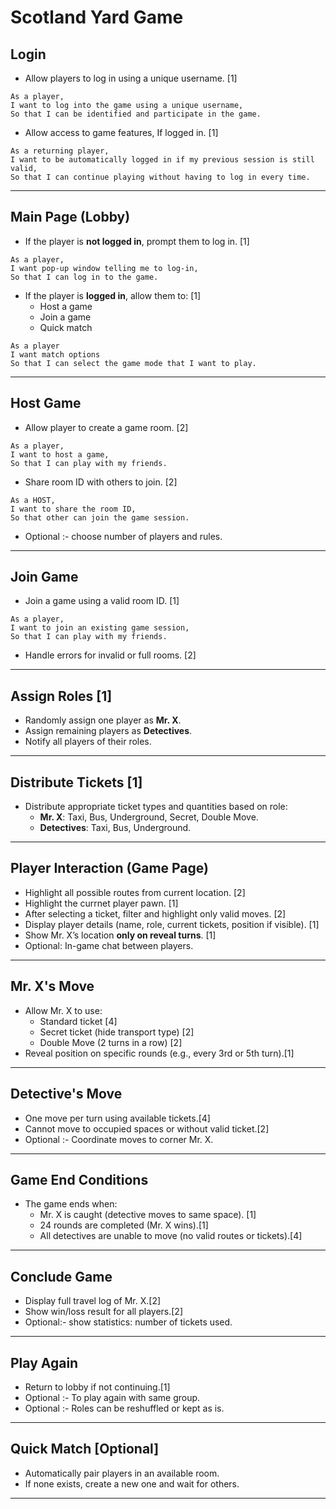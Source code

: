 # Scotland Yard Game

## Login

- Allow players to log in using a unique username. [1]

```
As a player,
I want to log into the game using a unique username,
So that I can be identified and participate in the game.
```

- Allow access to game features, If logged in. [1]

```
As a returning player,
I want to be automatically logged in if my previous session is still valid,
So that I can continue playing without having to log in every time.
```

---

## Main Page (Lobby)

- If the player is **not logged in**, prompt them to log in. [1]

```
As a player,
I want pop-up window telling me to log-in,
So that I can log in to the game.
```

- If the player is **logged in**, allow them to: [1]
  - Host a game
  - Join a game
  - Quick match

```
As a player
I want match options
So that I can select the game mode that I want to play.

```

---

## Host Game

- Allow player to create a game room. [2]

```
As a player,
I want to host a game,
So that I can play with my friends.
```

- Share room ID with others to join. [2]

```
As a HOST,
I want to share the room ID,
So that other can join the game session.
```

- Optional :- choose number of players and rules.

---

## Join Game

- Join a game using a valid room ID. [1]

```
As a player,
I want to join an existing game session,
So that I can play with my friends.
```

- Handle errors for invalid or full rooms. [2]

---

## Assign Roles [1]

- Randomly assign one player as **Mr. X**.
- Assign remaining players as **Detectives**.
- Notify all players of their roles.

---

## Distribute Tickets [1]

- Distribute appropriate ticket types and quantities based on role:
  - **Mr. X**: Taxi, Bus, Underground, Secret, Double Move.
  - **Detectives**: Taxi, Bus, Underground.

---

## Player Interaction (Game Page)

- Highlight all possible routes from current location. [2]
- Highlight the currnet player pawn. [1]
- After selecting a ticket, filter and highlight only valid moves. [2]
- Display player details (name, role, current tickets, position if visible). [1]
- Show Mr. X’s location **only on reveal turns**. [1]
- Optional: In-game chat between players.

---

## Mr. X's Move

- Allow Mr. X to use:
  - Standard ticket [4]
  - Secret ticket (hide transport type) [2]
  - Double Move (2 turns in a row) [2]
- Reveal position on specific rounds (e.g., every 3rd or 5th turn).[1]

---

## Detective's Move

- One move per turn using available tickets.[4]
- Cannot move to occupied spaces or without valid ticket.[2]
- Optional :- Coordinate moves to corner Mr. X.

---

## Game End Conditions

- The game ends when:
  - Mr. X is caught (detective moves to same space). [1]
  - 24 rounds are completed (Mr. X wins).[1]
  - All detectives are unable to move (no valid routes or tickets).[4]

---

## Conclude Game

- Display full travel log of Mr. X.[2]
- Show win/loss result for all players.[2]
- Optional:- show statistics: number of tickets used.

---

## Play Again

- Return to lobby if not continuing.[1]
- Optional :- To play again with same group.
- Optional :- Roles can be reshuffled or kept as is.

---

## Quick Match [Optional]

- Automatically pair players in an available room.
- If none exists, create a new one and wait for others.

---
